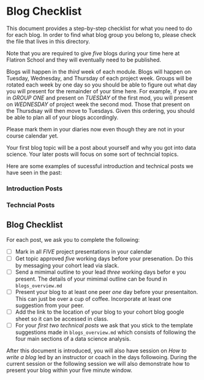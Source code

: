 # Blog Checklist

This document provides a step-by-step checklist for what you need to do for each blog.
In order to find what blog group you belong to, please check the file that lives in this directory.

Note that you are required to give *five* blogs during your time here at Flatiron School and they will eventually need to be published.

Blogs will happen in the *third* week of each module. Blogs will happen on Tuesday, Wednesday, and Thursday of each project week.
Groups will be rotated each week by one day so you should be able to figure out what day you will present for the remainder of your time here. 
For example, if you are in *GROUP ONE* and present on *TUESDAY* of the first mod, you will present on *WEDNESDAY* of project week the second mod. 
Those that present on the Thursdsay will then move to Tuesdays.
Given this ordering, you should be able to plan all of your blogs accordingly.

Please mark them in your diaries now even though they are not in your course calendar yet.

Your first blog topic will be a post about yourself and why you got into data science.
Your later posts will focus on some sort of techncial topics.

Here are some examples of sucessful introduction and technical posts we have seen in the past:

### Introduction Posts

### Techncial Posts


## Blog Checklist 

For each post, we ask you to complete the following:

* [ ] Mark in all *FIVE* project presentations in your calendar
* [ ] Get topic approved *five* working days before your presenation. Do this by messaging your cohort lead via slack. 
* [ ] Send a mimimal outline to your lead *three* working days befor e you present. The details of your mimimal outline can be found in `blogs_overview.md` 
* [ ] Present your blog to at least one peer *one* day before your presentaiton. This can just be over a cup of coffee. Incorporate at least one suggestion from your peer.
* [ ] Add the link to the location of your blog to your cohort blog google sheet so it can be accessed in class.  
* [ ] For your *first two technical posts* we ask that you stick to the template suggestions made in `blogs_overview.md` which consists of following the four main sections of a data science analysis. 

After this document is introduced, you will also have session on *How to write a blog* led by an instructor or coach in the days followoing. 
During the current session or the following session we will also demonstrate how to present your blog within your five minute window. 



